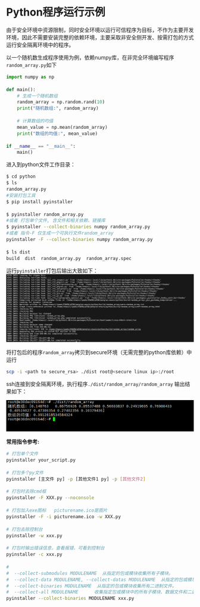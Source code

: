 # Python程序运行示例

由于安全环境中资源限制，同时安全环境以运行可信程序为目标，不作为主要开发环境，因此不需要安装完整的依赖环境，主要采取非安全侧开发、按需打包的方式运行安全隔离环境中的程序。

以一个随机数生成程序使用为例，依赖numpy库，在非完全环境编写程序`random_array.py`如下

```python
import numpy as np

def main():
    # 生成一个随机数组
    random_array = np.random.rand(10)
    print("随机数组:", random_array)
    
    # 计算数组的均值
    mean_value = np.mean(random_array)
    print("数组的均值:", mean_value)

if __name__ == "__main__":
    main()

```

进入到python文件工作目录：
```bash
$ cd python
$ ls 
random_array.py
#安装打包工具
$ pip install pyinstaller

$ pyinstaller random_array.py
#或者 打包单个文件, 含文件和相关依赖、链接库
$ pyinstaller --collect-binaries numpy random_array.py
#或者 指令-F 仅生成一个可执行文件random_array
pyinstaller -F --collect-binaries numpy random_array.py

$ ls dist
build  dist  random_array.py  random_array.spec

```
运行`pyinstaller`打包后输出大致如下：
![run_pyinstaller](./images/run_pyinstaller.png)

将打包后的程序`random_array`拷贝到secure环境（无需完整的python库依赖）中运行

```bash
scp -i <path to secure_rsa> ./dist root@<secure linux ip>:/root
```

ssh连接到安全隔离环境，执行程序`./dist/random_array/random_array`
输出结果如下：

![runrandom](./images/run_random.png)


**常用指令参考:**
```bash
# 打包单个文件
pyinstaller your_script.py
 
# 打包多个py文件
pyinstaller [主文件 py] -p [其他文件1 py] -p [其他文件2]
 
# 打包时去除cmd框
pyinstaller -F XXX.py --noconsole
 
# 打包加入exe图标   picturename.ico是图片
pyinstaller -F -i picturename.ico -w XXX.py
 
# 打包去除控制台
pyinstaller -w xxx.py
 
# 打包时输出错误信息，查看报错，可看到控制台
pyinstaller -c xxx.py

#
#  --collect-submodules MODULENAME  从指定的包或模块收集所有子模块。
#  --collect-data MODULENAME, --collect-datas MODULENAME  从指定的包或模块收集所有数据。
#  --collect-binaries MODULENAME  从指定的包或模块收集所有二进制文件。
#  --collect-all MODULENAME      收集指定包或模块中的所有子模块、数据文件和二进制文件。
pyinstaller --collect-binaries MODULENAME xxx.py
```


